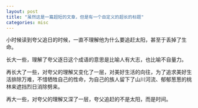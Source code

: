 ```yaml
---
layout: post
title: "虽然这是一篇超短的文章，但是有一个自定义的超长的标题"
categories: misc
---
```


小时候读到夸父追日的时候，一直不理解他为什么要追赶太阳，甚至于丢掉了生命。

长大一些，理解了夸父逐日这个成语的意思是比喻人有大志，也比喻不自量力。

再长大了一些，对夸父的理解又变化了一层，对美好生活的向往，为了追求美好生活排除万难，不惜牺牲自己的性命，为自己的族人留下了山川河流、郁郁葱葱的桃林来遮挡烈日消除劈来。

再大一些，对夸父的理解又深了一层，夸父追赶的不是太阳，而是时间。